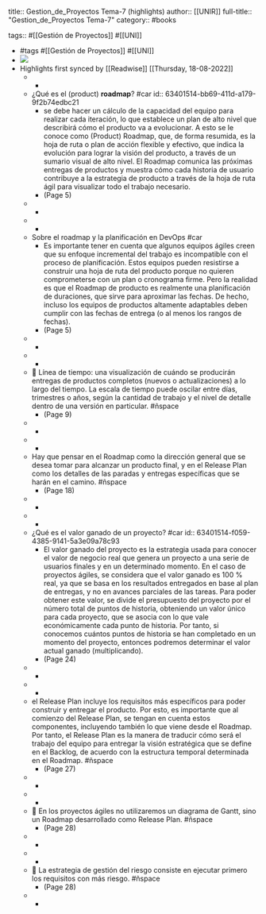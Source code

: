 title:: Gestion_de_Proyectos Tema-7 (highlights)
author:: [[UNIR]]
full-title:: "Gestion_de_Proyectos Tema-7"
category:: #books

tags:: #[[Gestión de Proyectos]] #[[UNI]]

- #tags #[[Gestión de Proyectos]] #[[UNI]]
- ![](https://readwise-assets.s3.amazonaws.com/media/uploaded_book_covers/profile_22942/8444039b-ff0c-4348-9d19-8eca2be7cf26.jpg)
- Highlights first synced by [[Readwise]] [[Thursday, 18-08-2022]]
	- -
	- ¿Qué es el (product) **roadmap**? #car
	  id:: 63401514-bb69-411d-a179-9f2b74edbc21
		- se debe hacer un cálculo de la capacidad del equipo para realizar cada iteración, lo que establece un plan de alto nivel que describirá cómo el producto va a evolucionar. A esto se le conoce como (Product) Roadmap, que, de forma resumida, es la hoja de ruta o plan de acción flexible y efectivo, que indica la evolución para lograr la visión del producto, a través de un sumario visual de alto nivel. El  Roadmap  comunica  las  próximas  entregas  de  productos  y  muestra  cómo  cada historia de usuario contribuye a la estrategia de producto a través de la hoja de ruta ágil  para  visualizar  todo  el  trabajo  necesario.
		- (Page 5)
	- -
	- -
	- Sobre el roadmap y la planificación en DevOps #car
		- Es  importante  tener  en  cuenta  que  algunos  equipos  ágiles  creen  que  su  enfoque incremental  del  trabajo  es  incompatible  con  el  proceso  de  planificación.  Estos equipos  pueden  resistirse  a  construir  una  hoja  de  ruta  del  producto  porque  no quieren comprometerse con un plan o cronograma firme. Pero la realidad es que el Roadmap de producto es realmente una planificación de duraciones, que sirve para aproximar  las  fechas.  De  hecho,  incluso  los  equipos  de  productos  altamente adaptables deben cumplir con las fechas de entrega (o al menos los rangos de fechas).
		- (Page 5)
	- -
	- -
	-   Línea  de  tiempo:  una  visualización  de  cuándo  se  producirán  entregas  de productos completos (nuevos o actualizaciones) a lo largo del tiempo. La escala de tiempo puede oscilar entre días, trimestres o años, según la cantidad de trabajo y el nivel de detalle dentro de una versión en particular. #ñspace
		- (Page 9)
	- -
	- -
	- Hay que pensar en el Roadmap como la dirección general que se desea tomar para alcanzar un producto final, y en el Release Plan como los detalles de las paradas y entregas específicas que se harán en el camino. #ñspace
		- (Page 18)
	- -
	- -
	- ¿Qué es el valor ganado de un proyecto? #car
	  id:: 63401514-f059-4385-9141-5a3e09a78c93
		- El valor ganado del proyecto es la estrategia usada para conocer el valor de negocio real que genera un proyecto a una serie de usuarios finales y en un determinado momento. En el caso de proyectos ágiles, se considera que el valor ganado es 100 % real, ya que se basa en los resultados entregados en base al plan de entregas, y no en avances parciales de las tareas. Para poder obtener este valor, se divide el presupuesto del proyecto por el número total de puntos de historia, obteniendo un valor único para cada proyecto, que se asocia con lo que vale económicamente cada punto de historia. Por  tanto,  si  conocemos  cuántos  puntos  de  historia  se  han  completado  en  un momento  del  proyecto,  entonces  podremos  determinar  el  valor  actual  ganado (multiplicando).
		- (Page 24)
	- -
	- -
	- el  Release  Plan  incluye  los  requisitos  más  específicos  para  poder construir  y  entregar  el  producto.  Por  esto,  es  importante  que  al  comienzo  del Release Plan, se tengan en cuenta estos componentes, incluyendo también lo que viene desde el Roadmap. Por tanto, el Release Plan es la manera de traducir cómo será el trabajo del equipo para entregar la visión estratégica que se define en  el Backlog, de acuerdo con la estructura temporal determinada en el Roadmap. #ñspace
		- (Page 27)
	- -
	- -
	-   En los proyectos ágiles no utilizaremos un diagrama de Gantt, sino un Roadmap desarrollado como Release Plan. #ñspace
		- (Page 28)
	- -
	- -
	-   La estrategia de gestión del riesgo consiste en ejecutar primero los requisitos con más riesgo. #ñspace
		- (Page 28)
	- -